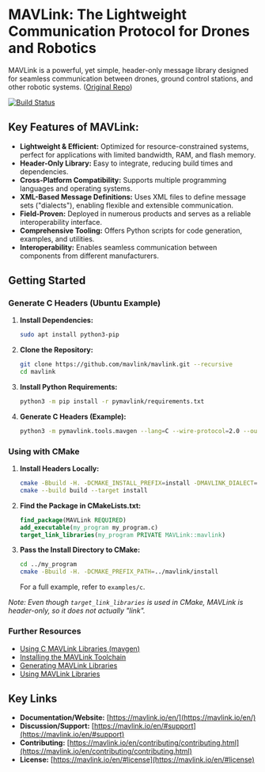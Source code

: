 # MAVLink: The Lightweight Communication Protocol for Drones and Robotics

MAVLink is a powerful, yet simple, header-only message library designed for seamless communication between drones, ground control stations, and other robotic systems. ([Original Repo](https://github.com/mavlink/mavlink))

[![Build Status](https://github.com/mavlink/mavlink/workflows/Test%20and%20deploy/badge.svg)](https://github.com/mavlink/mavlink/actions?query=branch%3Amaster)

## Key Features of MAVLink:

*   **Lightweight & Efficient:** Optimized for resource-constrained systems, perfect for applications with limited bandwidth, RAM, and flash memory.
*   **Header-Only Library:** Easy to integrate, reducing build times and dependencies.
*   **Cross-Platform Compatibility:** Supports multiple programming languages and operating systems.
*   **XML-Based Message Definitions:**  Uses XML files to define message sets ("dialects"), enabling flexible and extensible communication.
*   **Field-Proven:** Deployed in numerous products and serves as a reliable interoperability interface.
*   **Comprehensive Tooling:** Offers Python scripts for code generation, examples, and utilities.
*   **Interoperability:** Enables seamless communication between components from different manufacturers.

## Getting Started

### Generate C Headers (Ubuntu Example)

1.  **Install Dependencies:**
    ```bash
    sudo apt install python3-pip
    ```
2.  **Clone the Repository:**
    ```bash
    git clone https://github.com/mavlink/mavlink.git --recursive
    cd mavlink
    ```
3.  **Install Python Requirements:**
    ```bash
    python3 -m pip install -r pymavlink/requirements.txt
    ```
4.  **Generate C Headers (Example):**
    ```bash
    python3 -m pymavlink.tools.mavgen --lang=C --wire-protocol=2.0 --output=generated/include/mavlink/v2.0 message_definitions/v1.0/common.xml
    ```

### Using with CMake

1.  **Install Headers Locally:**
    ```bash
    cmake -Bbuild -H. -DCMAKE_INSTALL_PREFIX=install -DMAVLINK_DIALECT=common -DMAVLINK_VERSION=2.0
    cmake --build build --target install
    ```
2.  **Find the Package in CMakeLists.txt:**
    ```cmake
    find_package(MAVLink REQUIRED)
    add_executable(my_program my_program.c)
    target_link_libraries(my_program PRIVATE MAVLink::mavlink)
    ```
3.  **Pass the Install Directory to CMake:**
    ```bash
    cd ../my_program
    cmake -Bbuild -H. -DCMAKE_PREFIX_PATH=../mavlink/install
    ```

    For a full example, refer to `examples/c`.

*Note:  Even though `target_link_libraries` is used in CMake, MAVLink is header-only, so it does not actually "link".*

### Further Resources

*   [Using C MAVLink Libraries (mavgen)](https://mavlink.io/en/mavgen_c/)
*   [Installing the MAVLink Toolchain](https://mavlink.io/en/getting_started/installation.html)
*   [Generating MAVLink Libraries](https://mavlink.io/en/getting_started/generate_libraries.html)
*   [Using MAVLink Libraries](https://mavlink.io/en/getting_started/use_libraries.html)

## Key Links

*   **Documentation/Website:** [https://mavlink.io/en/](https://mavlink.io/en/)
*   **Discussion/Support:** [https://mavlink.io/en/#support](https://mavlink.io/en/#support)
*   **Contributing:** [https://mavlink.io/en/contributing/contributing.html](https://mavlink.io/en/contributing/contributing.html)
*   **License:** [https://mavlink.io/en/#license](https://mavlink.io/en/#license)